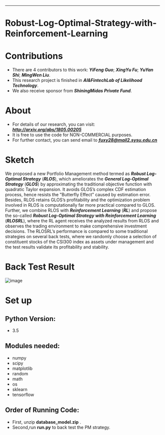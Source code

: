 ***
# Robust-Log-Optimal-Strategy-with-Reinforcement-Learning

Contributions
====
- There are 4 contributors to this work: ***YiFeng Guo***; ***XingYu Fu***; ***YuYan Shi***; ***MingWen Liu***.<br>
- This research project is finished in ***AI&FintechLab of Likelihood Technology***.
- We also receive sponsor from ***ShiningMidas Private Fund***.<br>

About
====
- For details of our research, you can visit: ***http://arxiv.org/abs/1805.00205*** <br>
- It is free to use the code for NON-COMMERCIAL purposes.<br>
- For further contact, you can send email to ***fuxy28@mail2.sysu.edu.cn***<br>

Sketch
====
We proposed a new Portfolio Management method termed as ***Robust Log-Optimal Strategy*** (***RLOS***), which ameliorates the ***General Log-Optimal Strategy*** (***GLOS***) by approximating the traditional objective function with quadratic Taylor expansion. It avoids GLOS’s complex CDF estimation process, hence resists the ”Butterfly Effect” caused by estimation error. Besides, RLOS retains GLOS’s profitability and the optimization problem involved in RLOS is computationally far more practical compared to GLOS. Further, we combine RLOS with ***Reinforcement Learning*** (***RL***) and propose the so-called ***Robust Log-Optimal Strategy with Reinforcement Learning*** (***RLOSRL***), where the RL agent receives the analyzed results from RLOS and observes the trading environment to make comprehensive investment decisions. The RLOSRL’s performance is compared to some traditional strategies on several back tests, where we randomly choose a selection of constituent stocks of the CSI300 index as assets under management and the test results validate its profitability and stability.<br>

Back Test Result
====
![image](https://github.com/fxy96/Robust-Log-Optimal-Strategy-with-Reinforcement-Learning/blob/master/1500.png)

Set up
====
Python Version:
------- 
- 3.5

Modules needed:
------- 
- numpy
- scipy
- matplotlib
- random
- math
- os
- sklearn
- tensorflow

Order of Running Code: 
------- 
- First, unzip **database_model.zip** .
- Second,run **run.py** to back test the PM strategy.                                               
